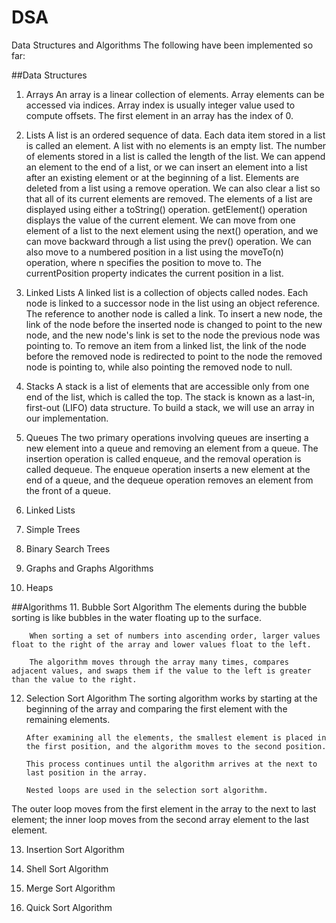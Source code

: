 # DSA
Data Structures and Algorithms
The following have been implemented so far:

##Data Structures
1. Arrays
		An array is a linear collection of elements.
		Array elements can be accessed via indices.
		Array index is usually integer value used to compute offsets.
		The first element in an array has the index of 0.

2. Lists
		A list is an ordered sequence of data. 
		Each data item stored in a list is called an element. 
		A list with no elements is an empty list. 
		The number of elements stored in a list is called the length of the list. 
		We can append an element to the end of a list, or we can insert an element into a list after an existing element or at the beginning of a list. 
		Elements are deleted from a list using a remove operation. 		We can also clear a list so that all of its current elements are removed.
		The elements of a list are displayed using either a toString() operation.
		getElement() operation displays the value of the current element.
		We can move from one element of a list to the next element using the next() operation, and we can move backward through a list using the prev() operation.
		We can also move to a numbered position in a list using the moveTo(n) operation, where n specifies the position to move to.
		The currentPosition property indicates the current position in a list.

3. Linked Lists
		A linked list is a collection of objects called nodes.
		Each node is linked to a successor node in the list using an object reference.
		The reference to another node is called a link.
		To insert a new node, the link of the node before the inserted node is changed to point to the new node, and the new node's link is set to the node the previous node was pointing to.
		To remove an item from a linked list, the link of the node before the removed node is redirected to point to the node the removed node is pointing to, while also pointing the removed node to null.

4. Stacks
		A stack is a list of elements that are accessible only from one end of the list, which is called the top.
		The stack is known as a last-in, first-out (LIFO) data structure.
		To build a stack, we will use an array in our implementation.

5. Queues
		The two primary operations involving queues are inserting a new element into a queue and removing an element from a queue.
		The insertion operation is called enqueue, and the removal operation is called dequeue.
		The enqueue operation inserts a new element at the end of a queue, and the dequeue operation removes an element from the front of a queue.

6. Linked Lists

7. Simple Trees

8. Binary Search Trees

9. Graphs and Graphs Algorithms

10. Heaps

##Algorithms
11. Bubble Sort Algorithm
		The elements during the bubble sorting is like bubbles in the water floating up to the surface.

		When sorting a set of numbers into ascending order, larger values float to the right of the array and lower values float to the left.

		The algorithm moves through the array many times, compares adjacent values, and swaps them if the value to the left is greater than the value to the right.

12. Selection Sort Algorithm
		The sorting algorithm works by starting at the beginning of the array and comparing the first element with the remaining elements.

		After examining all the elements, the smallest element is placed in the first position, and the algorithm moves to the second position.

		This process continues until the algorithm arrives at the next to last position in the array.

		Nested loops are used in the selection sort algorithm.

The outer loop moves from the first element in the array to the next to last element; the inner loop moves from the second array element to the last element.

13. Insertion Sort Algorithm

14. Shell Sort Algorithm

15. Merge Sort Algorithm

16. Quick Sort Algorithm
